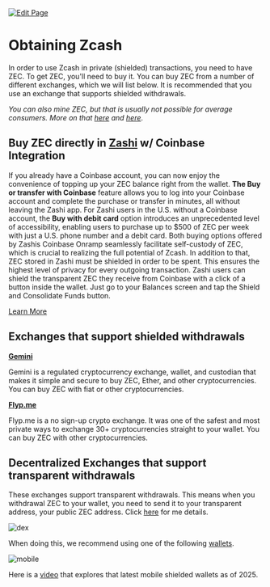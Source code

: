 <a href="https://github.com/zechub/zechub/edit/main/site/Using_Zcash/Buying_ZEC.md" target="_blank">
  <img src="https://img.shields.io/badge/Edit-blue" alt="Edit Page"/>
</a>


# Obtaining Zcash

In order to use Zcash in private (shielded) transactions, you need to have ZEC. To get ZEC, you'll need to buy it. You can buy ZEC from a number of different exchanges, which we will list below. It is recommended that you use an exchange that supports shielded withdrawals.

_You can also mine ZEC, but that is usually not possible for average consumers. More on that [here](https://forum.zcashcommunity.com/t/mining-to-shielded-addresses-community-mining-pool/50281) and [here](https://zec.suprnova.cc/StartMining)_.

## Buy ZEC directly in [Zashi](https://electriccoin.co/zashi/) w/ Coinbase Integration

If you already have a Coinbase account, you can now enjoy the convenience of topping up your ZEC balance right from the wallet. **The Buy or transfer with Coinbase** feature allows you to log into your Coinbase account and complete the purchase or transfer in minutes, all without leaving the Zashi app. For Zashi users in the U.S. without a Coinbase account, the **Buy with debit card** option introduces an unprecedented level of accessibility, enabling users to purchase up to $500 of ZEC per week with just a U.S. phone number and a debit card. Both buying options offered by Zashis Coinbase Onramp seamlessly facilitate self-custody of ZEC, which is crucial to realizing the full potential of Zcash. In addition to that, ZEC stored in Zashi must be shielded in order to be spent. This ensures the highest level of privacy for every outgoing transaction. Zashi users can shield the transparent ZEC they receive from Coinbase with a click of a button inside the wallet. Just go to your Balances screen and tap the Shield and Consolidate Funds button.

[Learn More](https://x.com/ElectricCoinCo/status/1836792480001388765)


## Exchanges that support shielded withdrawals

**[Gemini](https://www.gemini.com)**

Gemini is a regulated cryptocurrency exchange, wallet, and custodian that makes it simple and secure to buy ZEC, Ether, and other cryptocurrencies. You can buy ZEC with fiat or other cryptocurrencies.

**[Flyp.me](https://flyp.me)**	

Flyp.me is a no sign-up crypto exchange. It was one of the safest and most private ways to exchange 30+ cryptocurrencies straight to your wallet. You can buy ZEC with other cryptocurrencies.

## Decentralized Exchanges that support transparent withdrawals

These exchanges support transparent withdrawals. This means when you withdrawal ZEC to your wallet, you need to send it to your transparent address, your public ZEC address. 
Click [here](https://zechub.wiki/using-zcash/non-custodial-exchanges) for me details.

![dex](https://github.com/user-attachments/assets/bfe2e9cf-2def-4593-b790-152e14b23da3)


When doing this, we recommend using one of the following [wallets](https://zechub.wiki/wallets). 

![mobile](https://github.com/user-attachments/assets/8b7618f5-dec6-4e6b-9804-db75be5c1e2f)


Here is a [video](https://www.youtube.com/watch?v=6IIRRZ17Q74&t=230s) that explores that latest mobile shielded wallets as of 2025.


